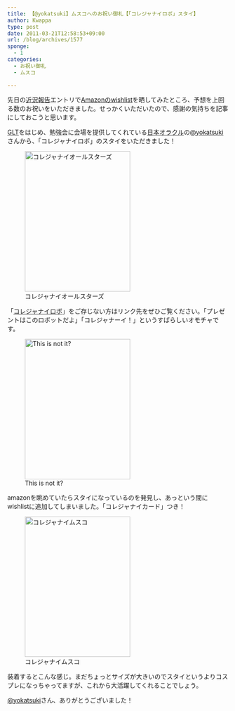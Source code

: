 ```yaml
---
title: 【@yokatsuki】ムスコへのお祝い御礼【「コレジャナイロボ」スタイ】
author: Kwappa
type: post
date: 2011-03-21T12:58:53+09:00
url: /blog/archives/1577
sponge:
  - 1
categories:
  - お祝い御礼
  - ムスコ

---
```

先日の<a href="http://www.kwappa.net/blog/archives/1533" target="_blank" rel="noopener noreferrer">近況報告</a>エントリで<a href="http://www.amazon.co.jp/registry/wishlist/63QLRH25XFYM/ref=cm_wl_rlist_go" target="_blank" rel="noopener noreferrer">Amazonのwishlist</a>を晒してみたところ、予想を上回る数のお祝いをいただきました。せっかくいただいたので、感謝の気持ちを記事にしておこうと思います。

<a href="http://genesislightningtalks.com" target="_blank" rel="noopener noreferrer">GLT</a>をはじめ、勉強会に会場を提供してくれている<a href="http://www.oracle.com/jp/index.html" target="_blank" rel="noopener noreferrer">日本オラクル</a>の<a href="http://twitter.com/yokatsuki" target="_blank" rel="noopener noreferrer">@yokatsuki</a>さんから、「コレジャナイロボ」のスタイをいただきました！

<figure id="attachment_1578" aria-describedby="caption-attachment-1578" style="width: 240px" class="wp-caption aligncenter"><img src="/blog/images/2011/03/20110216_00.jpg" alt="コレジャナイオールスターズ" title="コレジャナイオールスターズ" width="240" height="320" class="size-medium wp-image-1578" /><figcaption id="caption-attachment-1578" class="wp-caption-text">コレジャナイオールスターズ</figcaption></figure>

「<a href="http://www.zariganiworks.co.jp/korejanairobo/" target="_blank" rel="noopener noreferrer">コレジャナイロボ</a>」をご存じない方はリンク先をぜひご覧ください。「プレゼントはこのロボットだよ」「コレジャナーイ！」というすばらしいオモチャです。

<figure id="attachment_1579" aria-describedby="caption-attachment-1579" style="width: 240px" class="wp-caption aligncenter"><img src="/blog/images/2011/03/20110216_01.jpg" alt="This is not it?" title="This is not it?" width="240" height="320" class="size-medium wp-image-1579" /><figcaption id="caption-attachment-1579" class="wp-caption-text">This is not it?</figcaption></figure>

amazonを眺めていたらスタイになっているのを発見し、あっという間にwishlistに追加してしまいました。「コレジャナイカード」つき！

<figure id="attachment_1580" aria-describedby="caption-attachment-1580" style="width: 240px" class="wp-caption aligncenter"><img src="/blog/images/2011/03/20110216_02.jpg" alt="コレジャナイムスコ" title="コレジャナイムスコ" width="240" height="320" class="size-medium wp-image-1580" /><figcaption id="caption-attachment-1580" class="wp-caption-text">コレジャナイムスコ</figcaption></figure>

装着するとこんな感じ。まだちょっとサイズが大きいのでスタイというよりコスプレになっちゃってますが、これから大活躍してくれることでしょう。

<a href="http://twitter.com/yokatsuki" target="_blank" rel="noopener noreferrer">@yokatsuki</a>さん、ありがとうございました！
